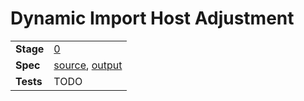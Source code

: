 # Dynamic Import Host Adjustment

|           |       |
| --------- | ----- |
| **Stage** | [0](https://tc39.es/process-document/) |
| **Spec**  | [source](https://github.com/mikesamuel/dynamic-import-host-adjustment/blob/master/spec.emu), [output](https://mikesamuel.github.io/dynamic-import-host-adjustment/) |
| **Tests** | TODO |
